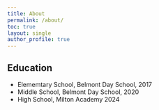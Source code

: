 ```yaml
---
title: About
permalink: /about/
toc: true
layout: single
author_profile: true
---
```


## Education
- Elememtary School, Belmont Day School, 2017
- Middle School, Belmont Day School, 2020
- High School, Milton Academy 2024
